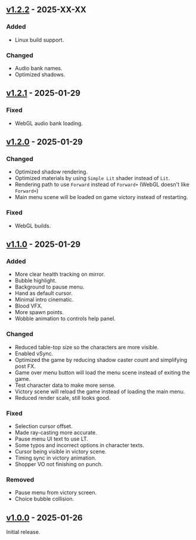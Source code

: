 ## [v1.2.2](https://github.com/Edvinas01/ggj-2025/compare/v1.2.1...v1.2.2) - 2025-XX-XX

### Added

- Linux build support.

### Changed

- Audio bank names.
- Optimized shadows.

## [v1.2.1](https://github.com/Edvinas01/ggj-2025/compare/v1.2.0...v1.2.1) - 2025-01-29

### Fixed

- WebGL audio bank loading.

## [v1.2.0](https://github.com/Edvinas01/ggj-2025/compare/v1.1.0...v1.2.0) - 2025-01-29

### Changed

- Optimized shadow rendering.
- Optimized materials by using `Simple Lit` shader instead of `Lit`.
- Rendering path to use `Forward` instead of `Forward+` (WebGL doesn't like `Forward+`)
- Main menu scene will be loaded on game victory instead of restarting.

### Fixed

- WebGL builds.

## [v1.1.0](https://github.com/Edvinas01/ggj-2025/compare/v1.0.0...v1.1.0) - 2025-01-29

### Added

- More clear health tracking on mirror.
- Bubble highlight.
- Background to pause menu.
- Hand as default cursor.
- Minimal intro cinematic.
- Blood VFX.
- More spawn points.
- Wobble animation to controls help panel.

### Changed

- Reduced table-top size so the characters are more visible.
- Enabled vSync.
- Optimized the game by reducing shadow caster count and simplifying post FX.
- Game over menu button will load the menu scene instead of exiting the game.
- Test character data to make more sense.
- Victory scene will reload the game instead of loading the main menu.
- Reduced render scale, still looks good.

### Fixed

- Selection cursor offset.
- Made ray-casting more accurate.
- Pause menu UI text to use LT.
- Some typos and incorrect options in character texts.
- Cursor being visible in victory scene.
- Timing sync in victory animation.
- Shopper VO not finishing on punch.

### Removed

- Pause menu from victory screen.
- Choice bubble collision.

## [v1.0.0](https://github.com/Edvinas01/ggj-2025/compare/v0.0.1) - 2025-01-26

Initial release.
